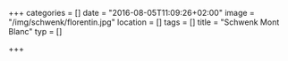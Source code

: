 +++
categories = []
date = "2016-08-05T11:09:26+02:00"
image = "/img/schwenk/florentin.jpg"
location = []
tags = []
title = "Schwenk Mont Blanc"
typ = []

+++

